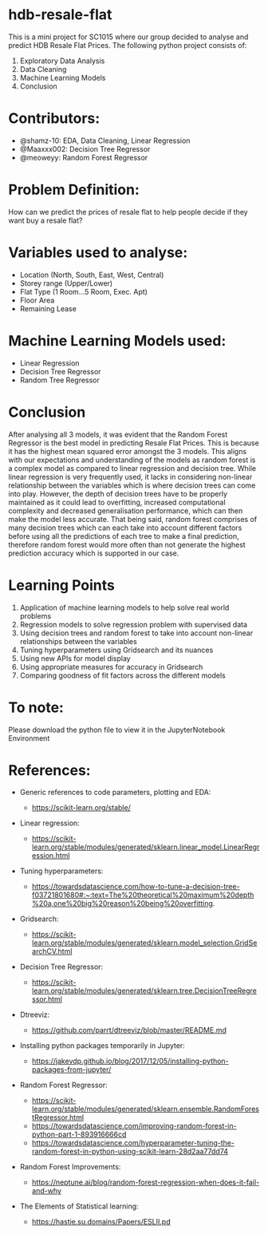# hdb-resale-flat
This is a mini project for SC1015 where our group decided to analyse and predict HDB Resale Flat Prices.
The following python project consists of:
1. Exploratory Data Analysis
2. Data Cleaning
3. Machine Learning Models
4. Conclusion

# Contributors:
  - @shamz-10: EDA, Data Cleaning, Linear Regression
  - @Maaxxx002: Decision Tree Regressor
  - @meoweyy: Random Forest Regressor

# Problem Definition:
How can we predict the prices of resale flat to help people decide if they want buy a resale flat? 

# Variables used to analyse:
- Location (North, South, East, West, Central)
- Storey range (Upper/Lower)
- Flat Type (1 Room...5 Room, Exec. Apt)
- Floor Area
- Remaining Lease

   
# Machine Learning Models used:
- Linear Regression
- Decision Tree Regressor
- Random Tree Regressor

# Conclusion
After analysing all 3 models, it was evident that the Random Forest Regressor is the best model in predicting Resale Flat Prices. This is because it has the highest mean squared error amongst the 3 models. This aligns with our expectations and understanding of the models as random forest is a complex model as compared to linear regression and decision tree. While linear regression is very frequently used, it lacks in considering non-linear relationship between the variables which is where decision trees can come into play. However, the depth of decision trees have to be properly maintained as it could lead to overfitting, increased computational complexity and decreased generalisation performance, which can then make the model less accurate. That being said, random forest comprises of many decision trees which can each take into account different factors before using all the predictions of each tree to make a final prediction, therefore random forest would more often than not generate the highest prediction accuracy which is supported in our case.


# Learning Points
1. Application of machine learning models to help solve real world problems
1. Regression models to solve regression problem with supervised data
2. Using decision trees and random forest to take into account non-linear relationships between the variables
3. Tuning hyperparameters using Gridsearch and its nuances
4. Using new APIs for model display
5. Using appropriate measures for accuracy in Gridsearch
6. Comparing goodness of fit factors across the different models

# To note:
Please download the python file to view it in the JupyterNotebook Environment

# References:
- Generic references to code parameters, plotting and EDA:
  - https://scikit-learn.org/stable/
- Linear regression:
  - https://scikit-learn.org/stable/modules/generated/sklearn.linear_model.LinearRegression.html
- Tuning hyperparameters:
  - https://towardsdatascience.com/how-to-tune-a-decision-tree-f03721801680#:~:text=The%20theoretical%20maximum%20depth%20a,one%20big%20reason%20being%20overfitting.
- Gridsearch:
  - https://scikit-learn.org/stable/modules/generated/sklearn.model_selection.GridSearchCV.html
- Decision Tree Regressor:
  - https://scikit-learn.org/stable/modules/generated/sklearn.tree.DecisionTreeRegressor.html
- Dtreeviz:
  - https://github.com/parrt/dtreeviz/blob/master/README.md
- Installing python packages temporarily in Jupyter:
  - https://jakevdp.github.io/blog/2017/12/05/installing-python-packages-from-jupyter/

- Random Forest Regressor:
  - https://scikit-learn.org/stable/modules/generated/sklearn.ensemble.RandomForestRegressor.html
  - https://towardsdatascience.com/improving-random-forest-in-python-part-1-893916666cd
  - https://towardsdatascience.com/hyperparameter-tuning-the-random-forest-in-python-using-scikit-learn-28d2aa77dd74

- Random Forest Improvements:
  - https://neptune.ai/blog/random-forest-regression-when-does-it-fail-and-why
- The Elements of Statistical learning: 
  - https://hastie.su.domains/Papers/ESLII.pd

